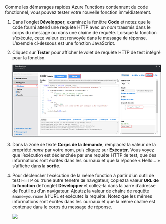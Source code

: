 
Comme les démarrages rapides Azure Functions contiennent du code fonctionnel, vous pouvez tester votre nouvelle fonction immédiatement.

1. Dans l’onglet **Développer**, examinez la fenêtre **Code** et notez que le code fourni attend une requête HTTP avec un *nom* transmis dans le corps du message ou dans une chaîne de requête. Lorsque la fonction s’exécute, cette valeur est renvoyée dans le message de réponse. L’exemple ci-dessous est une fonction JavaScript.
   
2. Cliquez sur **Tester** pour afficher le volet de requête HTTP de test intégré pour la fonction.
 
    ![](./media/functions-quickstart-test/function-app-develop-tab-testing.png)

3. Dans la zone de texte **Corps de la demande**, remplacez la valeur de la propriété *name* par votre nom, puis cliquez sur **Exécuter**. Vous voyez que l’exécution est déclenchée par une requête HTTP de test, que des informations sont écrites dans les journaux et que la réponse « Hello... » s’affiche dans la **sortie**. 

4. Pour déclencher l’exécution de la même fonction à partir d’un outil de test HTTP ou d’une autre fenêtre de navigateur, copiez la valeur **URL de la fonction** de l’onglet **Développer** et collez-la dans la barre d’adresse de l’outil ou d’un navigateur. Ajoutez la valeur de chaîne de requête `&name=yourname` à l’URL et exécutez la requête. Notez que les mêmes informations sont écrites dans les journaux et que la même chaîne est contenue dans le corps du message de réponse.

    ![](./media/functions-quickstart-test/function-app-browser-testing.png)
